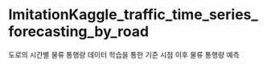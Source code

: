 # ImitationKaggle_traffic_time_series_forecasting_by_road
 도로의 시간별 물류 통행량 데이터 학습을 통한 기준 시점 이후 물류 통행량 예측
